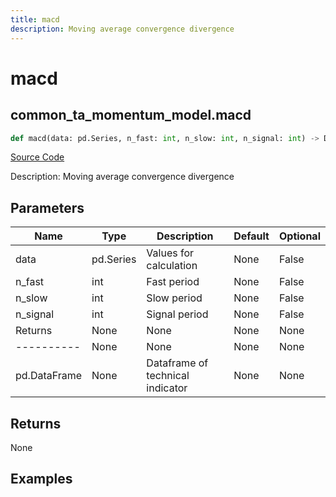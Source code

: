 ```yaml
---
title: macd
description: Moving average convergence divergence
---
```

# macd

## common_ta_momentum_model.macd

```python
def macd(data: pd.Series, n_fast: int, n_slow: int, n_signal: int) -> DataFrame:
```
[Source Code](https://github.com/OpenBB-finance/OpenBBTerminal/tree/main/openbb_terminal/common/technical_analysis/momentum_model.py#L60)

Description: Moving average convergence divergence

## Parameters

| Name | Type | Description | Default | Optional |
| ---- | ---- | ----------- | ------- | -------- |
| data | pd.Series | Values for calculation | None | False |
| n_fast | int | Fast period | None | False |
| n_slow | int | Slow period | None | False |
| n_signal | int | Signal period | None | False |
| Returns | None | None | None | None |
| ---------- | None | None | None | None |
| pd.DataFrame | None | Dataframe of technical indicator | None | None |

## Returns

None

## Examples

